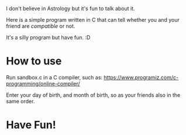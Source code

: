 I don't believe in Astrology but it's fun to talk about it. 

Here is a simple program written in C that can tell whether you and your friend are *compatible* or not.

It's a silly program but have fun. :D

# How to use

Run sandbox.c in a C compiler, such as: https://www.programiz.com/c-programming/online-compiler/

Enter your day of birth, and month of birth, so as your friends also in the same order. 

# Have Fun!
